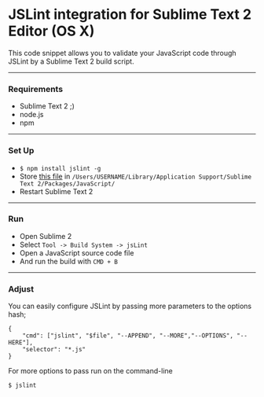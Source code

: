 # JSLint integration for Sublime Text 2 Editor (OS X)

This code snippet allows you to validate your JavaScript code 
through JSLint by a Sublime Text 2 build script.



-------------



### Requirements

* Sublime Text 2 ;)
* node.js
* npm



-------------



### Set Up

* ```$ npm install jslint -g```
* Store [this file](https://raw.github.com/LennyLinux/Sandbox/master/JSLint-Sublime-Text-2/JSLint.sublime-build) in ```/Users/USERNAME/Library/Application Support/Sublime Text 2/Packages/JavaScript/```
* Restart Sublime Text 2



-------------



### Run

* Open Sublime 2
* Select ```Tool -> Build System -> jsLint```
* Open a JavaScript source code file
* And run the build with ```CMD + B```



-------------


### Adjust

You can easily configure JSLint by passing more parameters to the options hash;
    
    {
	    "cmd": ["jslint", "$file", "--APPEND", "--MORE","--OPTIONS", "--HERE"],
	    "selector": "*.js"
    }

    
For more options to pass run on the command-line

    $ jslint